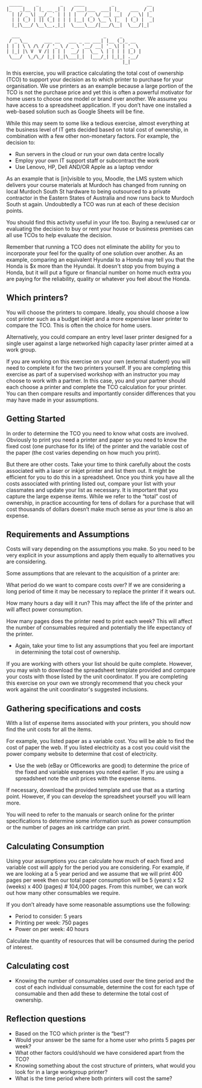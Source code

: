 ```
 _____     _        _    ____          _            __ 
|_   _|__ | |_ __ _| |  / ___|___  ___| |_    ___  / _|
  | |/ _ \| __/ _` | | | |   / _ \/ __| __|  / _ \| |_ 
  | | (_) | || (_| | | | |__| (_) \__ \ |_  | (_) |  _|
  |_|\___/ \__\__,_|_|  \____\___/|___/\__|  \___/|_|  
                                                       
  ___                               _     _       
 / _ \__      ___ __   ___ _ __ ___| |__ (_)_ __  
| | | \ \ /\ / / '_ \ / _ \ '__/ __| '_ \| | '_ \ 
| |_| |\ V  V /| | | |  __/ |  \__ \ | | | | |_) |
 \___/  \_/\_/ |_| |_|\___|_|  |___/_| |_|_| .__/ 
                                           |_|    
```

In this exercise, you will practice calculating the total cost of ownership (TCO) to support your decision as to which printer to purchase for your organisation. We use printers as an example because a large portion of the TCO is not the purchase price and yet this is often a powerful motivator for home users to choose one model or brand over another. We assume you have access to a spreadsheet application.  If you don’t have one installed a web-based solution such as Google Sheets will be fine.

While this may seem to some like a tedious exercise, almost everything at the business level of IT gets decided based on total cost of ownership, in combination with a few other non-monetary factors. For example, the decision to: 
* Run servers in the cloud or run your own data centre locally
* Employ your own IT support staff or subcontract the work
* Use Lenovo, HP, Dell AND/OR Apple as a laptop vendor

As an example that is [in]visible to you, Moodle, the LMS system which delivers your course materials at Murdoch has changed from running on local Murdoch South St hardware to being outsourced to a private contractor in the Eastern States of Australia and now runs back to Murdoch South st again. Undoubtedly a TCO was run at each of these decision points. 

You should find this activity useful in your life too. Buying a new/used car or evaluating the decision to buy or rent your house or business premises can all use TCOs to help evaluate the decision. 

Remember that running a TCO does not eliminate the ability for you to incorporate your feel for the quality of one solution over another. As an example, comparing an equivalent Hyundai to a Honda may tell you that the Honda is $x
more than the Hyundai. It doesn't stop you from buying a Honda, but it will put a figure or financial number on home much extra you are paying for the reliability, quality or whatever you feel about the Honda. 

## Which printers? ##
You will choose the printers to compare.  Ideally, you should choose a low cost printer such as a budget inkjet and a more expensive laser printer to compare the TCO.  This is often the choice for home users.

Alternatively, you could compare an entry level laser printer designed for a single user against a large networked high capacity laser printer aimed at a work group. 

If you are working on this exercise on your own (external student) you will need to complete it for the two printers yourself.  If you are completing this exercise as part of a supervised workshop with an instructor you may choose to work with a partner.  In this case, you and your partner should each choose a printer and complete the TCO calculation for your printer.  You can then compare results and importantly consider differences that you may have made in your assumptions.

## Getting Started ##
In order to determine the TCO you need to know what costs are involved.  Obviously to print you need a printer and paper so you need to know the fixed cost (one purchase for its life) of the printer and the variable cost of the paper (the cost varies depending on how much you print).

But there are other costs. Take your time to think carefully about the costs associated with a laser or inkjet printer and list them out.  It might be efficient for you to do this in a spreadsheet. Once you think you have all the costs associated with printing listed out, compare your list with your classmates and update your list as necessary. It is important that you capture the large expense items.  While we refer to the “total” cost of ownership, in practice accounting for tens of dollars for a purchase that will cost thousands of dollars doesn’t make much sense as your time is also an expense.

## Requirements and Assumptions ##

Costs will vary depending on the assumptions you make.  So you need to be very explicit in your assumptions and apply them equally to alternatives you are considering.

Some assumptions that are relevant to the acquisition of a printer are:

What period do we want to compare costs over?  If we are considering a long period of time it may be necessary to replace the printer if it wears out.

How many hours a day will it run?  This may affect the life of the printer and will affect power consumption.

How many pages does the printer need to print each week?  This will affect the number of consumables required and potentially the life expectancy of the printer.

* Again, take your time to list any assumptions that you feel are important in determining the total cost of ownership.

If you are working with others your list should be quite complete.  However, you may wish to download the spreadsheet template provided and compare your costs with those listed by the unit coordinator.  If you are completing this exercise on your own we strongly recommend that you check your work against the unit coordinator's suggested inclusions.

## Gathering specifications and costs ##
With a list of expense items associated with your printers, you should now find the unit costs for all the items.

For example, you listed paper as a variable cost.  You will be able to find the cost of paper the web.  If you listed electricity as a cost you could visit the power company website to determine that cost of electricity.

* Use the web (eBay or Officeworks are good) to determine the price of the fixed and variable expenses you noted earlier.  If you are using a spreadsheet note the unit prices with the expense items.

If necessary, download the provided template and use that as a starting point.  However, if you can develop the spreadsheet yourself you will learn more.

You will need to refer to the manuals or search online for the printer specifications to determine some information such as power consumption or the number of pages an ink cartridge can print.

## Calculating Consumption ##
Using your assumptions you can calculate how much of each fixed and variable cost will apply for the period you are considering.
For example, if we are looking at a 5 year period and we assume that we will print 400 pages per week then our total paper consumption will be 5 (years) x 52 (weeks) x 400 (pages) #  104,000 pages.  From this number, we can work out how many other consumables we require.

If you don’t already have some reasonable assumptions use the following:

* Period to consider:    5 years
* Printing per week:    750 pages
* Power on per week:    40 hours

Calculate the quantity of resources that will be consumed during the period of interest.

## Calculating cost ##
* Knowing the number of consumables used over the time period and the cost of each individual consumable, determine the cost for each type of consumable and then add these to determine the total cost of ownership.

## Reflection questions ##
* Based on the TCO which printer is the “best”?
* Would your answer be the same for a home user who prints 5 pages per week?
* What other factors could/should we have considered apart from the TCO?
* Knowing something about the cost structure of printers, what would you look for in a large workgroup printer?
* What is the time period where both printers will cost the same?

